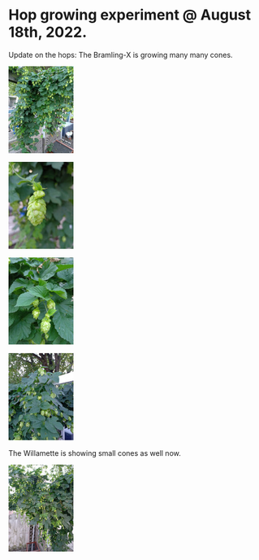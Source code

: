 # Hop growing experiment @ August 18th, 2022.

Update on the hops: The Bramling-X is growing many many cones.

[![fig_1](1_small.jpg)](1.jpg)

[![fig_3](3_small.jpg)](3.jpg)

[![fig_4](4_small.jpg)](4.jpg)

[![fig_5](5_small.jpg)](5.jpg)

The Willamette is showing small cones as well now.

[![fig_2](2_small.jpg)](2.jpg)
